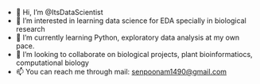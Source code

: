 - 👋 Hi, I’m @ItsDataScientist
- 👀 I’m interested in learning data science for EDA specially in biological research
- 🌱 I’m currently learning Python, exploratory data analysis at my own pace.
- 💞️ I’m looking to collaborate on biological projects, plant bioinformatiocs, computational biology
- 📫 You can reach me through mail: senpoonam1490@gmail.com

<!---

--->

